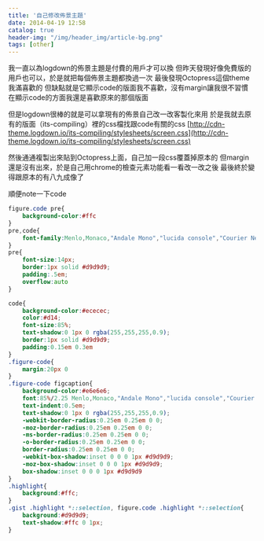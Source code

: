 ```yaml
---
title: '自己修改佈景主題'
date: 2014-04-19 12:58
catalog: true
header-img: "/img/header_img/article-bg.png"
tags: [other]
---
```

我一直以為logdown的佈景主題是付費的用戶才可以換
但昨天發現好像免費版的用戶也可以，於是就把每個佈景主題都換過一次
最後發現Octopress這個theme我滿喜歡的
但缺點就是它顯示code的版面我不喜歡，沒有margin讓我很不習慣
在顯示code的方面我還是喜歡原來的那個版面

但是logdown很棒的就是可以拿現有的佈景自己改一改客製化來用
於是我就去原有的版面（its-compiling）裡的css檔找跟code有關的css
[http://cdn-theme.logdown.io/its-compiling/stylesheets/screen.css](http://cdn-theme.logdown.io/its-compiling/stylesheets/screen.css)

然後通通複製出來貼到Octopress上面，自己加一段css覆蓋掉原本的
但margin還是沒有出來，於是自己用chrome的檢查元素功能看一看改一改之後
最後終於變得跟原本的有八九成像了

順便note一下code

``` css
figure.code pre{
	background-color:#ffc
}
pre,code{
	font-family:Menlo,Monaco,"Andale Mono","lucida console","Courier New",monospace
}
pre{
	font-size:14px;
	border:1px solid #d9d9d9;
	padding:.5em;
	overflow:auto
}

code{
	background-color:#ececec;
	color:#d14;
	font-size:85%;
	text-shadow:0 1px 0 rgba(255,255,255,0.9);
	border:1px solid #d9d9d9;
	padding:0.15em 0.3em
}
.figure-code{
	margin:20px 0
}
.figure-code figcaption{
	background-color:#e6e6e6;
	font:85%/2.25 Menlo,Monaco,"Andale Mono","lucida console","Courier New",monospace;
	text-indent:0.5em;
	text-shadow:0 1px 0 rgba(255,255,255,0.9);
	-webkit-border-radius:0.25em 0.25em 0 0;
	-moz-border-radius:0.25em 0.25em 0 0;
	-ms-border-radius:0.25em 0.25em 0 0;
	-o-border-radius:0.25em 0.25em 0 0;
	border-radius:0.25em 0.25em 0 0;
	-webkit-box-shadow:inset 0 0 0 1px #d9d9d9;
	-moz-box-shadow:inset 0 0 0 1px #d9d9d9;
	box-shadow:inset 0 0 0 1px #d9d9d9
}
.highlight{
    background:#ffc;
}
.gist .highlight *::selection, figure.code .highlight *::selection{
	background:#d9d9d9;
	text-shadow:#ffc 0 1px;
}
```